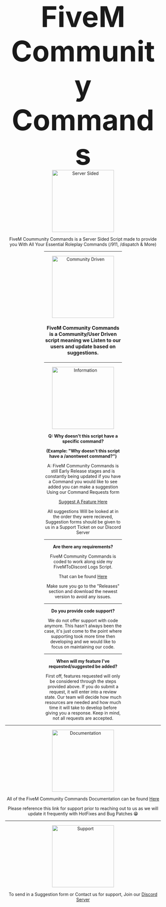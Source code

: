 </head><body><center>
<h1 style="font-size: 92px; margin-bottom: -5px;">FiveM Community Commands</h1>
<img alt="Server Sided" src="https://i.imgur.com/fpAWLuB.png" width="200">
<p>FiveM Coummunity Commands is a Server Sided Script made to provide you
   With All Your Essential Roleplay Commands (/911, /dispatch & More)</p>
<div style="margin: 0 auto; width: 50%; font-weight: normal;">
<hr>
<img alt="Community Driven" src="https://i.imgur.com/GCEszCt.png" width="200"> 
<h4 style="font-size: 16px;">FiveM Community Commands is a Community/User
    Driven script meaning we Listen to our users and update based on suggestions.</h1>
<hr>
<img alt="Information" src="https://i.imgur.com/n3Ivrlg.png" width="200"> 
<p><b>Q: Why doesn't this script have a specific command?
 
(Example: "Why doesn't this script have a /anontweet command?")</b>
</p><p>A: FiveM Community Commands is still Early Release stages and is constantly being updated if you have a
Command you would like to see added you can make a suggestion Using our Command Requests form 

<a target="_blank" onclick="trackCampaignWebClick('', 'description');" rel="nofollow" href="https://github.com/TheRealToxicDev/FiveM-Community-Commands/blob/ServerCommands-V1.0.2/requests/COMMAND-REQUESTS.md">Suggest A Feature Here</a> <p>All suggestions
     Will be looked at in the order they were recieved, Suggestion forms should be given to us in a Support Ticket on our Discord Server</p>
<hr>
<b>Are there any requirements?</b>
<p>FiveM Community Commands is coded to work along side my FiveMToDiscord Logs Script.</p>
<p>That can be found <a target="_blank" onclick="trackCampaignWebClick('', 'description');" rel="nofollow" href="https://github.com/TheRealToxicDev/FiveMToDiscord-Logs">Here</a> <p>Make sure you
go to the "Releases" section and download the newest version to avoid any issues.</p>
<hr>
<b>Do you provide code support?</b>
<p>We do not offer support with code anymore. This hasn't always been the case, it's just come to the point where supporting took more time
then developing and we would like to focus on maintaining our code.</p>
<hr>
<b>When will my feature I've requested/suggested be added?</b>
<p>First off, features requested will only be considered through the steps provided above. If you do submit a
request, it will enter into a review state. Our team will decide how much resources are needed and how much time it will take to
develop before giving you a response. Keep in mind, not all requests are accepted.</p>
</div>
<hr>
<img alt="Documentation" src="https://i.imgur.com/n9wvTY5.png" width="200"> 
<p>All of the FiveM Community Commands Documentation can be found <a target="_blank" onclick="trackCampaignWebClick('', 'description');" rel="nofollow" href="https://therealtoxicdev.github.io/FiveM-Community-Commands/">Here</a><p> Please reference this link
   for support prior to reaching out to us as we will update it frequently with HotFixes and Bug Patches 😁</p>
<hr>
<img alt="Support" src="https://i.imgur.com/FQIqf6o.png" width="200"> 
<p>To send in a Suggestion form or Contact us for support, Join our <a target="_blank" onclick="trackCampaignWebClick('', 'description');" rel="nofollow" href="https://discord.gg/7feb5jN">Discord Server</a></p>
</center>
</body></html>
